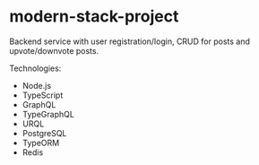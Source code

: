 # modern-stack-project

Backend service with user registration/login, CRUD for posts and upvote/downvote posts.

Technologies:

- Node.js
- TypeScript
- GraphQL
- TypeGraphQL
- URQL
- PostgreSQL
- TypeORM
- Redis

